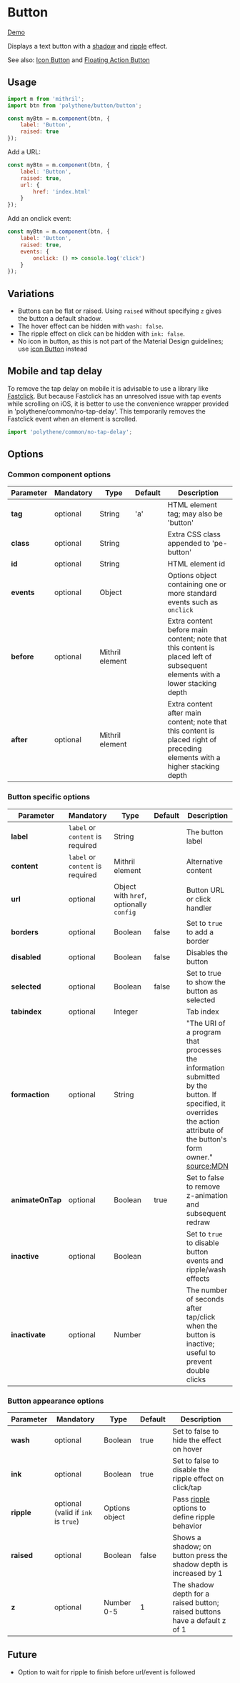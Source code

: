 # Button
<a class="btn-demo" href="http://arthurclemens.github.io/Polythene-examples/index.html#/button">Demo</a>

Displays a text button with a [shadow](#shadow) and [ripple](#ripple) effect.

See also: [Icon Button](#icon-button) and [Floating Action Button](#fab)

## Usage

~~~javascript
import m from 'mithril';
import btn from 'polythene/button/button';

const myBtn = m.component(btn, {
    label: 'Button',
    raised: true
});
~~~

Add a URL:

~~~javascript
const myBtn = m.component(btn, {
    label: 'Button',
    raised: true,
    url: {
        href: 'index.html'
    }
});
~~~

Add an onclick event:

~~~javascript
const myBtn = m.component(btn, {
    label: 'Button',
    raised: true,
    events: {
        onclick: () => console.log('click')
    }
});
~~~

## Variations

* Buttons can be flat or raised. Using `raised` without specifying `z` gives the button a default shadow.
* The hover effect can be hidden with `wash: false`.
* The ripple effect on click can be hidden with `ink: false`.
* No icon in button, as this is not part of the Material Design guidelines; use [icon Button](#icon-button) instead


## Mobile and tap delay

To remove the tap delay on mobile it is advisable to use a library like [Fastclick](https://github.com/ftlabs/fastclick). But because Fastclick has an unresolved issue with tap events while scrolling on iOS, it is better to use the convenience wrapper provided in 'polythene/common/no-tap-delay'. This temporarily removes the Fastclick event when an element is scrolled.

~~~javascript
import 'polythene/common/no-tap-delay';
~~~


## Options

### Common component options

| **Parameter** |  **Mandatory** | **Type** | **Default** | **Description** |
| ------------- | -------------- | -------- | ----------- | --------------- |
| **tag** | optional | String | 'a' | HTML element tag; may also be 'button' |
| **class** | optional | String |  | Extra CSS class appended to 'pe-button' |
| **id** | optional | String | | HTML element id |
| **events** | optional | Object | | Options object containing one or more standard events such as `onclick` |
| **before** | optional | Mithril element | | Extra content before main content; note that this content is placed left of subsequent elements with a lower stacking depth |
| **after** | optional | Mithril element | | Extra content after main content; note that this content is placed right of preceding elements with a higher stacking depth |

### Button specific options

| **Parameter** |  **Mandatory** | **Type** | **Default** | **Description** |
| ------------- | -------------- | -------- | ----------- | --------------- |
| **label** | `label` or `content` is required | String | | The button label |
| **content** | `label` or `content` is required | Mithril element | | Alternative content |
| **url** | optional | Object with `href`, optionally `config` | | Button URL or click handler |
| **borders** | optional | Boolean | false | Set to `true` to add a border |
| **disabled** | optional | Boolean | false | Disables the button |
| **selected** | optional | Boolean | false | Set to true to show the button as selected |
| **tabindex** | optional | Integer | | Tab index |
| **formaction** | optional | String | | "The URI of a program that processes the information submitted by the button. If specified, it overrides the action attribute of the button's form owner." [source:MDN](https://developer.mozilla.org/en-US/docs/Web/HTML/Element/button#attr-formaction) |
| **animateOnTap** | optional | Boolean  | true | Set to false to remove z-animation and subsequent redraw |
| **inactive** | optional | Boolean | | Set to `true` to disable button events and ripple/wash effects |
| **inactivate** | optional | Number | | The number of seconds after tap/click when the button is inactive; useful to prevent double clicks |

### Button appearance options

| **Parameter** |  **Mandatory** | **Type** | **Default** | **Description** |
| ------------- | -------------- | -------- | ----------- | --------------- |
| **wash** | optional | Boolean | true | Set to false to hide the effect on hover |
| **ink** | optional | Boolean | true | Set to false to disable the ripple effect on click/tap |
| **ripple** | optional (valid if `ink` is `true`) | Options object | | Pass [ripple](#ripple) options to define ripple behavior |
| **raised** | optional | Boolean | false | Shows a shadow; on button press the shadow depth is increased by 1 |
| **z** | optional | Number 0-5 | 1 | The shadow depth for a raised button; raised buttons have a default z of 1 |


## Future

* Option to wait for ripple to finish before url/event is followed
